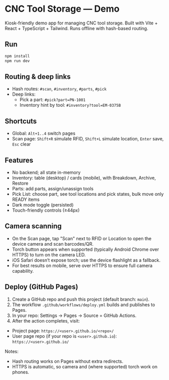 # CNC Tool Storage — Demo

Kiosk-friendly demo app for managing CNC tool storage. Built with Vite + React + TypeScript + Tailwind. Runs offline with hash-based routing.

## Run

```bash
npm install
npm run dev
```

## Routing & deep links

- Hash routes: `#scan`, `#inventory`, `#parts`, `#pick`
- Deep links:
  - Pick a part: `#pick?part=PN-1001`
  - Inventory hint by tool: `#inventory?tool=EM-0375B`

## Shortcuts

- Global: `Alt+1..4` switch pages
- Scan page: `Shift+R` simulate RFID, `Shift+L` simulate location, `Enter` save, `Esc` clear

## Features

- No backend; all state in-memory
- Inventory: table (desktop) / cards (mobile), with Breakdown, Archive, Restore
- Parts: add parts, assign/unassign tools
- Pick List: choose part, see tool locations and pick states, bulk move only READY items
- Dark mode toggle (persisted)
- Touch-friendly controls (≥44px)

## Camera scanning

- On the Scan page, tap "Scan" next to RFID or Location to open the device camera and scan barcodes/QR.
- Torch button appears when supported (typically Android Chrome over HTTPS) to turn on the camera LED.
- iOS Safari doesn’t expose torch; use the device flashlight as a fallback.
- For best results on mobile, serve over HTTPS to ensure full camera capability.

## Deploy (GitHub Pages)

1. Create a GitHub repo and push this project (default branch: `main`).
2. The workflow `.github/workflows/deploy.yml` builds and publishes to Pages.
3. In your repo: Settings → Pages → Source = GitHub Actions.
4. After the action completes, visit:
  - Project page: `https://<user>.github.io/<repo>/`
  - User page repo (if your repo is `<user>.github.io`): `https://<user>.github.io/`

Notes:
- Hash routing works on Pages without extra redirects.
- HTTPS is automatic, so camera and (where supported) torch work on phones.
